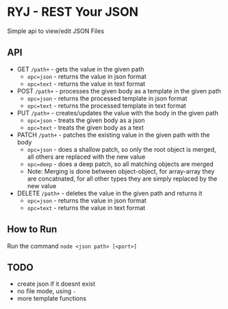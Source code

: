 # RYJ - REST Your JSON

Simple api to view/edit JSON Files


## API
* GET `/path+` - gets the value in the given path
  * `opc=json` - returns the value in json format
  * `opc=text` - returns the value in text format
* POST `/path+` - processes the given body as a template in the given path
  * `opc=json` - returns the processed template in json format
  * `opc=text` - returns the processed template in text format
* PUT `/path+` - creates/updates the value with the body in the given path
  * `opc=json` - treats the given body as a json
  * `opc=text` - treats the given body as a text
* PATCH `/path+` - patches the existing value in the given path with the body 
  * `opc=json` - does a shallow patch, so only the root object is merged, all others are replaced with the new value
  * `opc=deep` - does a deep patch, so all matching objects are merged
  * Note: Merging is done between object-object, for array-array they are concatnated, for all other types they are simply replaced by the new value
* DELETE `/path+` - deletes the value in the given path and returns it
  * `opc=json` - returns the value in json format
  * `opc=text` - returns the value in text format


## How to Run

Run the command `node <json path> [<port>]`


## TODO

* create json if it doesnt exist
* no file mode, using `-`
* more template functions